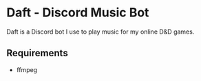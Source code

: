 # Daft - Discord Music Bot

Daft is a Discord bot I use to play music for my online D&D games.

## Requirements

* ffmpeg
